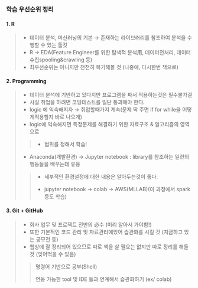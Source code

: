 ### 학습 우선순위 정리 

#### 1. R

> - 데이터 분석, 머신러닝의 기본 → 존재하는 라이브러리를 참조하여 분석을 수행할 수 있는 툴킷 
> - R → EDA(Feature Engineer를 위한 탐색적 분석用, 데이터전처리, 데이터 수집spooling&crawling 등)
> - 최우선순위는 아니지만 천천히 복기해볼 것 (나중에, 다시한번 책으로)

#### 2. Programming 

> - 데이터 분석에 기반하고 있다지만 프로그램을 짜서 적용하는것은 필수불가결 
> - 사실 취업을 하려면 코딩테스트를 일단 통과해야 한다. 
> - logic 에 익숙해지자 → 취업할때가지 계속(문제 딱 주면 if for while을 어떻게적용할지 바로 나오게)
> - logic에 익숙해지면 특정문제를 해결하기 위한 자료구조 & 알고리즘의 영역으로 
>
> > * 범위를 정해서 학습! 
>
> * Anaconda(개발환경) → Jupyter notebook : library를 참조하는 일련의 행동들을 배우는데 유용 
>
> > * 세부적인 환경설정에 대한 내용은 알아두는것이 좋다. 
> >
> > * jupyter notebook → colab → AWS(MLLAB)(이 과정에서 spark등도 학습)

#### 3. Git + GitHub

> - 회사 업무 및 프로젝트 전반의 必수 (미리 알아서 가야함!)
> - 또한 기본적인 코드 관리 및 자료관리에있어 습관화를 시킬 것 (지금하고 있는 공모전 등)
> - 웹상에 잘 정리되어 있으므로 따로 책을 살 필요는 없지만 따로 정리를 해둘 것 (잊어먹을 수 있음)
>
> > 명령어 기반으로 공부(Shell)
> >
> > 연동 가능한 tool 및 IDE 들과 연계해서 습관화하기 (ex/ colab)

